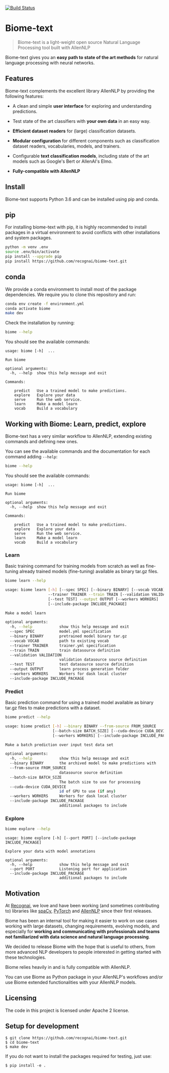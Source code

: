 [![Build Status](https://travis-ci.org/recognai/biome-text.svg?branch=master)](https://travis-ci.org/recognai/biome-text)

# Biome-text
> Biome-text is a light-weight open source Natural Language Processing tool built with AllenNLP

Biome-text gives you an **easy path to state of the art methods** for natural language processing with neural networks. 

## Features
Biome-text complements the excellent library AllenNLP by providing the following features:

* A clean and simple **user interface** for exploring and understanding predictions.

* Test state of the art classifiers with **your own data** in an easy way.

* **Efficient dataset readers** for (large) classification datasets.

* **Modular configuration** for different components such as classification dataset readers, vocabularies, models, and trainers.

* Configurable **text classification models**, including state of the art models such as Google's Bert or AllenAI's Elmo.

* **Fully-compatible with AllenNLP**

## Install
Biome-text supports Python 3.6 and can be installed using pip and conda.

## pip
For installing biome-text with pip, it is highly recommended to install packages in a virtual environment to avoid conflicts with other installations and system packages.

```bash
python -m venv .env
source .env/bin/activate
pip install --upgrade pip
pip install https://github.com/recognai/biome-text.git
```

## conda
We provide a conda environment to install most of the package dependencies. We require you to clone this repository and run: 

```bash
conda env create -f environment.yml
conda activate biome
make dev
```

Check the installation by running:

```bash
biome --help
```
You should see the available commands:
```
usage: biome [-h]  ...

Run biome

optional arguments:
  -h, --help  show this help message and exit

Commands:
  
    predict   Use a trained model to make predictions.
    explore   Explore your data
    serve     Run the web service.
    learn     Make a model learn
    vocab     Build a vocabulary
```

<!-- ## Getting started
The best way to get started is to check our get started Github project [Biome classifiers]() which gives you access to pre-trained, pre-configured state of the art classification models. 

You can also read our article ["Introducing Recognai Biome: learn, predict, explore...(TBD)""]() on Medium.

Biome-text can be installed as a Python library using `pip`:

```bash
pip install https://github.com/recognai/biome-text.git
``` -->

## Working with Biome: Learn, predict, explore
Biome-text has a very similar workflow to AllenNLP, extending existing commands and defining new ones.

You can see the available commands and the documentation for each command adding `--help`:
```bash
biome --help
```
You should see the available commands:
```
usage: biome [-h]  ...

Run biome

optional arguments:
  -h, --help  show this help message and exit

Commands:
  
    predict   Use a trained model to make predictions.
    explore   Explore your data
    serve     Run the web service.
    learn     Make a model learn
    vocab     Build a vocabulary
```

### Learn
Basic training command for training models from scratch as well as fine-tuning already trained models (fine-tuning) available as binary tar.gz files.
```bash
biome learn --help
```

```bash
usage: biome learn [-h] [--spec SPEC] [--binary BINARY] [--vocab VOCAB]
                   --trainer TRAINER --train TRAIN [--validation VALIDATION]
                   [--test TEST] --output OUTPUT [--workers WORKERS]
                   [--include-package INCLUDE_PACKAGE]

Make a model learn

optional arguments:
  -h, --help            show this help message and exit
  --spec SPEC           model.yml specification
  --binary BINARY       pretrained model binary tar.gz
  --vocab VOCAB         path to existing vocab
  --trainer TRAINER     trainer.yml specification
  --train TRAIN         train datasource definition
  --validation VALIDATION
                        validation datasource source definition
  --test TEST           test datasource source definition
  --output OUTPUT       learn process generation folder
  --workers WORKERS     Workers for dask local cluster
  --include-package INCLUDE_PACKAGE
```

<!-- Example:

```bash
biome learn
    --spec=models/bidirectional_rnns/bi.gru.cased.yml 
    --train=datasources/ag_news_train.yml 
    --validation=datasources/ag_news_test.yml 
    --output=bi.gru.cased.adam 
    --trainer=trainers/basic.adam.2.yml
``` -->

### Predict
Basic prediction command for using a trained model available as binary tar.gz files to make predictions with a dataset.

```bash
biome predict --help 
```

```bash
usage: biome predict [-h] --binary BINARY --from-source FROM_SOURCE
                     [--batch-size BATCH_SIZE] [--cuda-device CUDA_DEVICE]
                     [--workers WORKERS] [--include-package INCLUDE_PACKAGE]

Make a batch prediction over input test data set

optional arguments:
  -h, --help            show this help message and exit
  --binary BINARY       the archived model to make predictions with
  --from-source FROM_SOURCE
                        datasource source definition
  --batch-size BATCH_SIZE
                        The batch size to use for processing
  --cuda-device CUDA_DEVICE
                        id of GPU to use (if any)
  --workers WORKERS     Workers for dask local cluster
  --include-package INCLUDE_PACKAGE
                        additional packages to include
```

### Explore
```bash
biome explore --help
```

```
usage: biome explore [-h] [--port PORT] [--include-package INCLUDE_PACKAGE]

Explore your data with model annotations

optional arguments:
  -h, --help            show this help message and exit
  --port PORT           Listening port for application
  --include-package INCLUDE_PACKAGE
                        additional packages to include
```


## Motivation
At [Recognai](http://recogn.ai), we love and have been working (and sometimes contributing to) libraries like [spaCy](http://spacy.io), [PyTorch](http://pytorch.org) and [AllenNLP](https://allennlp.org) since their first releases. 

Biome has been an internal tool for making it easier to work on use cases working with large datasets, changing requirements, evolving models, and especially for **working and communicating with professionals and teams not familiarized with data science and natural language processing**. 

We decided to release Biome with the hope that is useful to others, from more advanced NLP developers to people interested in getting started with these technologies. 

Biome relies heavily in and is fully compatible with AllenNLP. 

You can use Biome as Python package in your AllenNLP's workflows and/or use Biome extended functionalities with your AllenNLP models.
<!-- 
## Contributing
If you'd like to contribute, please read our contributing guidelines. -->

## Licensing

The code in this project is licensed under Apache 2 license.

## Setup for development

```
$ git clone https://github.com/recognai/biome-text.git
$ cd biome-text
$ make dev
```

If you do not want to install the packages required for testing, just use:

```
$ pip install -e .
```


